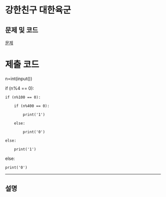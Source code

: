 강한친구 대한육군
=======

문제 및 코드
-----
[문제](https://www.acmicpc.net/problem/2753)




# 제출 코드

n=int(input())

if (n%4 == 0):

    if (n%100 == 0):
    
        if (n%400 == 0):
        
            print('1')
            
        else:
        
            print('0')
            
    else:
    
        print('1')
        
else:

    print('0')




- - - - - 

설명
------
